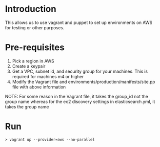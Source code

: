 # Introduction

This allows us to use vagrant and puppet to set up environments on AWS for testing or other purposes.

# Pre-requisites

1. Pick a region in AWS
2. Create a keypair 
3. Get a VPC, subnet id, and security group for your machines. This is required for machines m4 or higher
4. Modify the Vagrant file and environments/production/manifests/site.pp file with above information
 
NOTE: For some reason in the Vagrant file, it takes the group_id not the group name whereas for the ec2 discovery
settings in elasticsearch.yml, it takes the group name

# Run

```
> vagrant up --provider=aws --no-parallel
```


